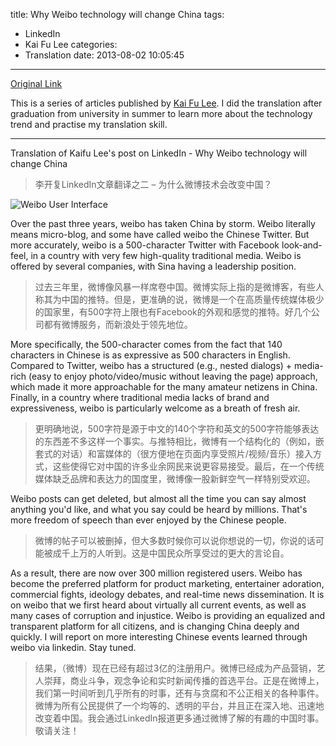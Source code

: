 title: Why Weibo technology will change China
tags: 
  - LinkedIn
  - Kai Fu Lee
categories: 
  - Translation
date: 2013-08-02 10:05:45
---
[Original Link](https://www.linkedin.com/today/post/article/20121002122222-416648-why-weibo-technology-will-change-china)

This is a series of articles published by [Kai Fu Lee](https://www.linkedin.com/profile/view?id=416648&authType=name&authToken=GZNe&ref=CONTENT&goback=%2Empd2_*1_*1_*1_*1_*1_*1_20121002150727*5416648*5the*5chinese*5user*5is*5more*5like*5you*5than*5you*5think&trk=mp-ph-pn). I did the translation after graduation from university in summer to learn more about the technology trend and practise my translation skill. 

---

Translation of Kaifu Lee's post on LinkedIn - Why Weibo technology will change China
>李开复LinkedIn文章翻译之二 – 为什么微博技术会改变中国？

![Weibo User Interface](http://media.licdn.com/mpr/mpr/p/2/000/1a4/2c0/29916f9.png)

Over the past three years, weibo has taken China by storm. Weibo literally means micro-blog, and some have called weibo the Chinese Twitter. But more accurately, weibo is a 500-character Twitter with Facebook look-and-feel, in a country with very few high-quality traditional media. Weibo is offered by several companies, with Sina having a leadership position.
>过去三年里，微博像风暴一样席卷中国。微博实际上指的是微博客，有些人称其为中国的推特。但是，更准确的说，微博是一个在高质量传统媒体极少的国家里，有500字符上限也有Facebook的外观和感觉的推特。好几个公司都有微博服务，而新浪处于领先地位。

More specifically, the 500-character comes from the fact that 140 characters in Chinese is as expressive as 500 characters in English. Compared to Twitter, weibo has a structured (e.g., nested dialogs) + media-rich (easy to enjoy photo/video/music without leaving the page) approach, which made it more approachable for the many amateur netizens in China. Finally, in a country where traditional media lacks of brand and expressiveness, weibo is particularly welcome as a breath of fresh air. 
>更明确地说，500字符是源于中文的140个字符和英文的500字符能够表达的东西差不多这样一个事实。与推特相比，微博有一个结构化的（例如，嵌套式的对话）和富媒体的（很方便地在页面内享受照片/视频/音乐）接入方式，这些使得它对中国的许多业余网民来说更容易接受。最后，在一个传统媒体缺乏品牌和表达力的国度里，微博像一股新鲜空气一样特别受欢迎。

Weibo posts can get deleted, but almost all the time you can say almost anything you'd like, and what you say could be heard by millions. That's more freedom of speech than ever enjoyed by the Chinese people.
>微博的帖子可以被删掉，但大多数时候你可以说你想说的一切，你说的话可能被成千上万的人听到。这是中国民众所享受过的更大的言论自。

As a result, there are now over 300 million registered users. Weibo has become the preferred platform for product marketing, entertainer adoration, commercial fights, ideology debates, and real-time news dissemination. It is on weibo that we first heard about virtually all current events, as well as many cases of corruption and injustice. Weibo is providing an equalized and transparent platform for all citizens, and is changing China deeply and quickly. I will report on more interesting Chinese events learned through weibo via linkedin. Stay tuned.
>结果，（微博）现在已经有超过3亿的注册用户。微博已经成为产品营销，艺人崇拜，商业斗争，观念争论和实时新闻传播的首选平台。正是在微博上，我们第一时间听到几乎所有的时事，还有与贪腐和不公正相关的各种事件。微博为所有公民提供了一个均等的、透明的平台，并且正在深入地、迅速地改变着中国。我会通过LinkedIn报道更多通过微博了解的有趣的中国时事。敬请关注！
